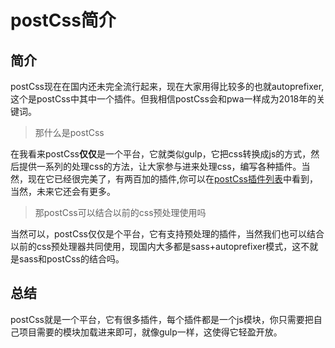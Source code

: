 # postCss简介

## 简介

postCss现在在国内还未完全流行起来，现在大家用得比较多的也就autoprefixer,这个是postCss中其中一个插件。但我相信postCss会和pwa一样成为2018年的关键词。

> 那什么是postCss

在我看来postCss**仅仅**是一个平台，它就类似gulp，它把css转换成js的方式，然后提供一系列的处理css的方法，让大家参与进来处理css，编写各种插件。当然，现在它已经很完美了，有两百加的插件,你可以在[postCss插件列表](https://github.com/postcss/postcss/blob/master/docs/plugins.md)中看到，当然，未来它还会有更多。

> 那postCss可以结合以前的css预处理使用吗

当然可以，postCss仅仅是个平台，它有支持预处理的插件，当然我们也可以结合以前的css预处理器共同使用，现国内大多都是sass+autoprefixer模式，这不就是sass和postCss的结合吗。

## 总结

postCss就是一个平台，它有很多插件，每个插件都是一个js模块，你只需要把自己项目需要的模块加载进来即可，就像gulp一样，这使得它轻盈开放。